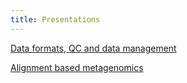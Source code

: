 ```yaml
---
title: Presentations
---
```


[Data formats, QC and data management](https://docs.google.com/presentation/d/1q8iTHEGhUeIv_D8RKj-NycbKrC-YsPvd-Lup4oDi-kU/edit?usp=sharing)

[Alignment based metagenomics](https://docs.google.com/presentation/d/1Q1mzNO-nOi0dYjK1l9Ig6b1Gpu-JdRvuQkxvXe-ozJU/edit?usp=sharing)